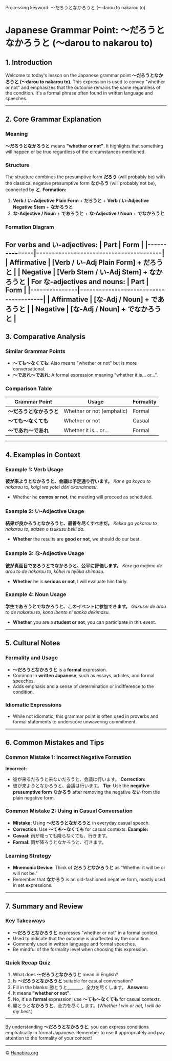 Processing keyword: ～だろうとなかろうと (〜darou to nakarou to)
# Japanese Grammar Point: ～だろうとなかろうと (〜darou to nakarou to)

## 1. Introduction
Welcome to today's lesson on the Japanese grammar point **～だろうとなかろうと (〜darou to nakarou to)**. This expression is used to convey "whether or not" and emphasizes that the outcome remains the same regardless of the condition. It's a formal phrase often found in written language and speeches.

---
## 2. Core Grammar Explanation
### Meaning
**～だろうとなかろうと** means **"whether or not"**. It highlights that something will happen or be true regardless of the circumstances mentioned.
### Structure
The structure combines the presumptive form **だろう** (will probably be) with the classical negative presumptive form **なかろう** (will probably not be), connected by **と**.
**Formation:**
1. **Verb / い-Adjective Plain Form** + **だろうと** + **Verb / い-Adjective Negative Stem** + **なかろうと**
2. **な-Adjective / Noun** + **であろうと** + **な-Adjective / Noun** + **でなかろうと**
### Formation Diagram
For verbs and い-adjectives:
| Part          | Form                                   |
|---------------|----------------------------------------|
| Affirmative   | **[Verb / い-Adj Plain Form] + だろうと**     |
| Negative      | **[Verb Stem / い-Adj Stem] + なかろうと** |
For な-adjectives and nouns:
| Part          | Form                                  |
|---------------|---------------------------------------|
| Affirmative   | **[な-Adj / Noun] + であろうと**         |
| Negative      | **[な-Adj / Noun] + でなかろうと**        |
---
## 3. Comparative Analysis
### Similar Grammar Points
- **～ても～なくても**: Also means "whether or not" but is more conversational.
- **～であれ～であれ**: A formal expression meaning "whether it is... or...".
### Comparison Table
| Grammar Point      | Usage                    | Formality |
|--------------------|--------------------------|-----------|
| **～だろうとなかろうと** | Whether or not (emphatic) | Formal    |
| **～ても～なくても**   | Whether or not            | Casual    |
| **～であれ～であれ**   | Whether it is... or...    | Formal    |
---
## 4. Examples in Context
### Example 1: Verb Usage
**彼が来ようとなかろうと、会議は予定通り行います。**
*Kar
e ga koyou to nakarou to, kaigi wa yotei dōri okonaimasu.*
- Whether he **comes or not**, the meeting will proceed as scheduled.
### Example 2: い-Adjective Usage
**結果が良かろうとなかろうと、最善を尽くすべきだ。**
*Kekka ga yokarou to nakarou to, saizen o tsukusu beki da.*
- **Whether** the results are **good or not**, we should do our best.
### Example 3: な-Adjective Usage
**彼が真面目であろうとでなかろうと、公平に評価します。**
*Kare ga majime de arou to de nakarou to, kōhei ni hyōka shimasu.*
- **Whether** he is **serious or not**, I will evaluate him fairly.
### Example 4: Noun Usage
**学生であろうとでなかろうと、このイベントに参加できます。**
*Gakusei de arou to de nakarou to, kono ibento ni sanka dekimasu.*
- **Whether** you are a **student or not**, you can participate in this event.
---
## 5. Cultural Notes
### Formality and Usage
- **～だろうとなかろうと** is a **formal** expression.
- Common in **written Japanese**, such as essays, articles, and formal speeches.
- Adds emphasis and a sense of determination or indifference to the condition.
### Idiomatic Expressions
- While not idiomatic, this grammar point is often used in proverbs and formal statements to underscore unwavering commitment.
---
## 6. Common Mistakes and Tips
### Common Mistake 1: Incorrect Negative Formation
**Incorrect:** 
- 彼が来るだろうと来ないだろうと、会議は行います。
**Correction:** 
- 彼が来ようとなかろうと、会議は行います。
**Tip:** Use the **negative presumptive form** **なかろう** after removing the negative **ない** from the plain negative form.
### Common Mistake 2: Using in Casual Conversation
- **Mistake:** Using **～だろうとなかろうと** in everyday casual speech.
- **Correction:** Use **～ても～なくても** for casual contexts.
**Example:** 
- **Casual:** 雨が降っても降らなくても、行きます。
- **Formal:** 雨が降ろうとなかろうと、行きます。
### Learning Strategy
- **Mnemonic Device:** Think of **だろうとなかろうと** as "Whether it will be or will not be."
- Remember that **なかろう** is an old-fashioned negative form, mostly used in set expressions.
---
## 7. Summary and Review
### Key Takeaways
- **～だろうとなかろうと** expresses "whether or not" in a formal context.
- Used to indicate that the outcome is unaffected by the condition.
- Commonly used in written language and formal speeches.
- Be mindful of the formality level when choosing this expression.
### Quick Recap Quiz
1. What does **～だろうとなかろうと** mean in English?
2. Is **～だろうとなかろうと** suitable for casual conversation?
3. Fill in the blanks: 勝とうと_______、全力を尽くします。
**Answers:**
1. It means **"whether or not"**.
2. No, it's a **formal** expression; use **～ても～なくても** for casual contexts.
3. 勝とうと**なかろうと**、全力を尽くします。(*Whether I win or not, I will do my best.*)
---
By understanding **～だろうとなかろうと**, you can express conditions emphatically in formal Japanese. Remember to use it appropriately and pay attention to the formality of your context!


---

© [Hanabira.org](https://hanabira.org)
